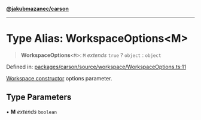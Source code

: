 [**@jakubmazanec/carson**](../README.md)

---

# Type Alias: WorkspaceOptions\<M\>

> **WorkspaceOptions**\<`M`\>: `M` _extends_ `true` ? `object` : `object`

Defined in:
[packages/carson/source/workspace/WorkspaceOptions.ts:11](https://github.com/jakubmazanec/tools/blob/b70ba93afff7f67760159378262d2c0b19cfed9e/packages/carson/source/workspace/WorkspaceOptions.ts#L11)

[Workspace constructor](../classes/Workspace.md#constructors) options parameter.

## Type Parameters

• **M** _extends_ `boolean`
